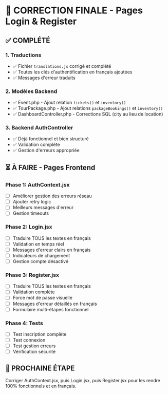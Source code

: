 # 🔐 CORRECTION FINALE - Pages Login & Register

## ✅ COMPLÉTÉ

### 1. Traductions
- ✅ Fichier `translations.js` corrigé et complété
- ✅ Toutes les clés d'authentification en français ajoutées
- ✅ Messages d'erreur traduits

### 2. Modèles Backend
- ✅ Event.php - Ajout relation `tickets()` et `inventory()`
- ✅ TourPackage.php - Ajout relations `packageBookings()` et `inventory()`
- ✅ DashboardController.php - Corrections SQL (city au lieu de location)

### 3. Backend AuthController
- ✅ Déjà fonctionnel et bien structuré
- ✅ Validation complète
- ✅ Gestion d'erreurs appropriée

## ⏳ À FAIRE - Pages Frontend

### Phase 1: AuthContext.jsx
- [ ] Améliorer gestion des erreurs réseau
- [ ] Ajouter retry logic
- [ ] Meilleurs messages d'erreur
- [ ] Gestion timeouts

### Phase 2: Login.jsx
- [ ] Traduire TOUS les textes en français
- [ ] Validation en temps réel
- [ ] Messages d'erreur clairs en français
- [ ] Indicateurs de chargement
- [ ] Gestion compte désactivé

### Phase 3: Register.jsx
- [ ] Traduire TOUS les textes en français
- [ ] Validation complète
- [ ] Force mot de passe visuelle
- [ ] Messages d'erreur détaillés en français
- [ ] Formulaire multi-étapes fonctionnel

### Phase 4: Tests
- [ ] Test inscription complète
- [ ] Test connexion
- [ ] Test gestion erreurs
- [ ] Vérification sécurité

## 🎯 PROCHAINE ÉTAPE

Corriger AuthContext.jsx, puis Login.jsx, puis Register.jsx pour les rendre 100% fonctionnels et en français.
